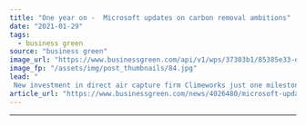 ```yaml
---
title: "One year on -  Microsoft updates on carbon removal ambitions"
date: "2021-01-29"
tags: 
  - business green
source: "business green"
image_url: "https://www.businessgreen.com/api/v1/wps/37303b1/85385e33-d941-4e41-9aa5-0ce0e3f0c716/3/Climeworks-direct-air-capture-plant-with-mountains-Copyright-Climeworks-Photo-by-Julia-Dunlop-185x114.jpg"
image_fp: "/assets/img/post_thumbnails/84.jpg"
lead: "
 New investment in direct air capture firm Climeworks just one milestone since landmark pledge to tackle tech giant's historic emissions ..."
article_url: "https://www.businessgreen.com/news/4026480/microsoft-updates-carbon-removal-ambitions"
---
```


---
